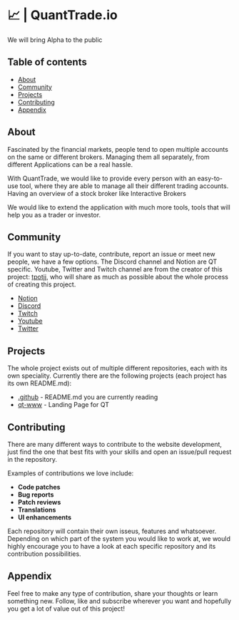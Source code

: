 # 📈 | QuantTrade.io

We will bring Alpha to the public

## Table of contents

- [About](#about)
- [Community](#community)
- [Projects](#projects)
- [Contributing](#contributing)
- [Appendix](#appendix)

## About
Fascinated by the financial markets, people tend to open multiple accounts on the same or different brokers. 
Managing them all separately, from different Applications can be a real hassle.

With QuantTrade, we would like to provide every person with an easy-to-use tool, where they are able to manage all their different trading accounts. 
Having an overview of a stock broker like Interactive Brokers

We would like to extend the application with much more tools, tools that will help you as a trader or investor.

## Community
If you want to stay up-to-date, contribute, report an issue or meet new people, we have a few options.
The Discord channel and Notion are QT specific.
Youtube, Twitter and Twitch channel are from the creator of this project: [tpotjj](https://github.com/tpotjj), who will share as much as possible about the whole process of creating this project.
* [Notion](https://painted-agenda-a1c.notion.site/MVP-1-92144ca0ef2a456d952cc618bfea0a0f)
* [Discord](https://discord.gg/ScBc9ee3mx)
* [Twitch](https://www.twitch.tv/tpotjj)
* [Youtube](ihttps://www.youtube.com/channel/UCSBbWhPHNiIs8VgLzW3s-Bg)
* [Twitter](https://twitter.com/tpotjj)

## Projects
The whole project exists out of multiple different repositories, each with its own speciality.
Currently there are the following projects (each project has its own README.md):
* [.github](https://github.com/QuantTrade-io/.github) - README.md you are currently reading 
* [qt-www](https://github.com/QuantTrade-io/qt-www) - Landing Page for QT


## Contributing
There are many different ways to contribute to the website development, just find the one that best fits with your skills and open an issue/pull request in the repository.

Examples of contributions we love include:

- **Code patches**
- **Bug reports**
- **Patch reviews**
- **Translations**
- **UI enhancements**

Each repository will contain their own isseus, features and whatsoever. Depending on which part of the system you would like to work at,
we would highly encourage you to have a look at each specific repository and its contribution possibilities.

## Appendix
Feel free to make any type of contribution, share your thoughts or learn something new.
Follow, like and subscribe wherever you want and hopefully you get a lot of value out of this project!

